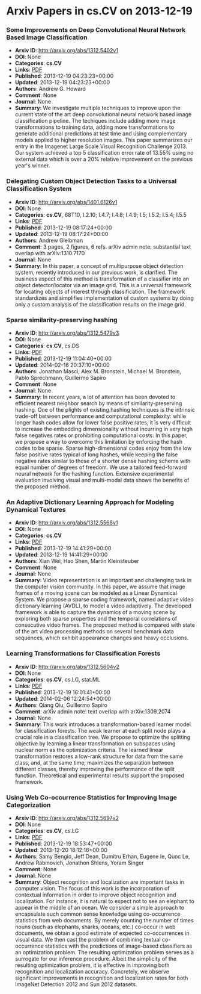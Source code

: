 # Arxiv Papers in cs.CV on 2013-12-19
### Some Improvements on Deep Convolutional Neural Network Based Image Classification
- **Arxiv ID**: http://arxiv.org/abs/1312.5402v1
- **DOI**: None
- **Categories**: **cs.CV**
- **Links**: [PDF](http://arxiv.org/pdf/1312.5402v1)
- **Published**: 2013-12-19 04:23:23+00:00
- **Updated**: 2013-12-19 04:23:23+00:00
- **Authors**: Andrew G. Howard
- **Comment**: None
- **Journal**: None
- **Summary**: We investigate multiple techniques to improve upon the current state of the art deep convolutional neural network based image classification pipeline. The techiques include adding more image transformations to training data, adding more transformations to generate additional predictions at test time and using complementary models applied to higher resolution images. This paper summarizes our entry in the Imagenet Large Scale Visual Recognition Challenge 2013. Our system achieved a top 5 classification error rate of 13.55% using no external data which is over a 20% relative improvement on the previous year's winner.



### Delegating Custom Object Detection Tasks to a Universal Classification System
- **Arxiv ID**: http://arxiv.org/abs/1401.6126v1
- **DOI**: None
- **Categories**: **cs.CV**, 68T10, I.2.10; I.4.7; I.4.8; I.4.9; I.5; I.5.2; I.5.4; I.5.5
- **Links**: [PDF](http://arxiv.org/pdf/1401.6126v1)
- **Published**: 2013-12-19 08:17:24+00:00
- **Updated**: 2013-12-19 08:17:24+00:00
- **Authors**: Andrew Gleibman
- **Comment**: 3 pages, 2 figures, 6 refs. arXiv admin note: substantial text
  overlap with arXiv:1310.7170
- **Journal**: None
- **Summary**: In this paper, a concept of multipurpose object detection system, recently introduced in our previous work, is clarified. The business aspect of this method is transformation of a classifier into an object detector/locator via an image grid. This is a universal framework for locating objects of interest through classification. The framework standardizes and simplifies implementation of custom systems by doing only a custom analysis of the classification results on the image grid.



### Sparse similarity-preserving hashing
- **Arxiv ID**: http://arxiv.org/abs/1312.5479v3
- **DOI**: None
- **Categories**: **cs.CV**, cs.DS
- **Links**: [PDF](http://arxiv.org/pdf/1312.5479v3)
- **Published**: 2013-12-19 11:04:40+00:00
- **Updated**: 2014-02-16 20:37:10+00:00
- **Authors**: Jonathan Masci, Alex M. Bronstein, Michael M. Bronstein, Pablo Sprechmann, Guillermo Sapiro
- **Comment**: None
- **Journal**: None
- **Summary**: In recent years, a lot of attention has been devoted to efficient nearest neighbor search by means of similarity-preserving hashing. One of the plights of existing hashing techniques is the intrinsic trade-off between performance and computational complexity: while longer hash codes allow for lower false positive rates, it is very difficult to increase the embedding dimensionality without incurring in very high false negatives rates or prohibiting computational costs. In this paper, we propose a way to overcome this limitation by enforcing the hash codes to be sparse. Sparse high-dimensional codes enjoy from the low false positive rates typical of long hashes, while keeping the false negative rates similar to those of a shorter dense hashing scheme with equal number of degrees of freedom. We use a tailored feed-forward neural network for the hashing function. Extensive experimental evaluation involving visual and multi-modal data shows the benefits of the proposed method.



### An Adaptive Dictionary Learning Approach for Modeling Dynamical Textures
- **Arxiv ID**: http://arxiv.org/abs/1312.5568v1
- **DOI**: None
- **Categories**: **cs.CV**
- **Links**: [PDF](http://arxiv.org/pdf/1312.5568v1)
- **Published**: 2013-12-19 14:41:29+00:00
- **Updated**: 2013-12-19 14:41:29+00:00
- **Authors**: Xian Wei, Hao Shen, Martin Kleinsteuber
- **Comment**: None
- **Journal**: None
- **Summary**: Video representation is an important and challenging task in the computer vision community. In this paper, we assume that image frames of a moving scene can be modeled as a Linear Dynamical System. We propose a sparse coding framework, named adaptive video dictionary learning (AVDL), to model a video adaptively. The developed framework is able to capture the dynamics of a moving scene by exploring both sparse properties and the temporal correlations of consecutive video frames. The proposed method is compared with state of the art video processing methods on several benchmark data sequences, which exhibit appearance changes and heavy occlusions.



### Learning Transformations for Classification Forests
- **Arxiv ID**: http://arxiv.org/abs/1312.5604v2
- **DOI**: None
- **Categories**: **cs.CV**, cs.LG, stat.ML
- **Links**: [PDF](http://arxiv.org/pdf/1312.5604v2)
- **Published**: 2013-12-19 16:01:41+00:00
- **Updated**: 2014-02-06 12:24:54+00:00
- **Authors**: Qiang Qiu, Guillermo Sapiro
- **Comment**: arXiv admin note: text overlap with arXiv:1309.2074
- **Journal**: None
- **Summary**: This work introduces a transformation-based learner model for classification forests. The weak learner at each split node plays a crucial role in a classification tree. We propose to optimize the splitting objective by learning a linear transformation on subspaces using nuclear norm as the optimization criteria. The learned linear transformation restores a low-rank structure for data from the same class, and, at the same time, maximizes the separation between different classes, thereby improving the performance of the split function. Theoretical and experimental results support the proposed framework.



### Using Web Co-occurrence Statistics for Improving Image Categorization
- **Arxiv ID**: http://arxiv.org/abs/1312.5697v2
- **DOI**: None
- **Categories**: **cs.CV**, cs.LG
- **Links**: [PDF](http://arxiv.org/pdf/1312.5697v2)
- **Published**: 2013-12-19 18:53:47+00:00
- **Updated**: 2013-12-20 18:12:16+00:00
- **Authors**: Samy Bengio, Jeff Dean, Dumitru Erhan, Eugene Ie, Quoc Le, Andrew Rabinovich, Jonathon Shlens, Yoram Singer
- **Comment**: None
- **Journal**: None
- **Summary**: Object recognition and localization are important tasks in computer vision. The focus of this work is the incorporation of contextual information in order to improve object recognition and localization. For instance, it is natural to expect not to see an elephant to appear in the middle of an ocean. We consider a simple approach to encapsulate such common sense knowledge using co-occurrence statistics from web documents. By merely counting the number of times nouns (such as elephants, sharks, oceans, etc.) co-occur in web documents, we obtain a good estimate of expected co-occurrences in visual data. We then cast the problem of combining textual co-occurrence statistics with the predictions of image-based classifiers as an optimization problem. The resulting optimization problem serves as a surrogate for our inference procedure. Albeit the simplicity of the resulting optimization problem, it is effective in improving both recognition and localization accuracy. Concretely, we observe significant improvements in recognition and localization rates for both ImageNet Detection 2012 and Sun 2012 datasets.



